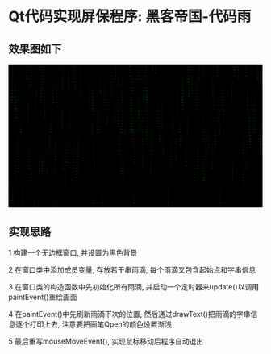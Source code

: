 # Qt代码实现屏保程序: 黑客帝国-代码雨


## 效果图如下

![1](./md/1.png)

## 实现思路

1 构建一个无边框窗口, 并设置为黑色背景

2 在窗口类中添加成员变量, 存放若干串雨滴, 每个雨滴又包含起始点和字串信息

3 在窗口类的构造函数中先初始化所有雨滴, 并启动一个定时器来update()以调用paintEvent()重绘画面

4 在paintEvent()中先刷新雨滴下次的位置, 然后通过drawText()把雨滴的字串信息逐个打印上去, 注意要把画笔Qpen的颜色设置渐浅

5 最后重写mouseMoveEvent(), 实现鼠标移动后程序自动退出

